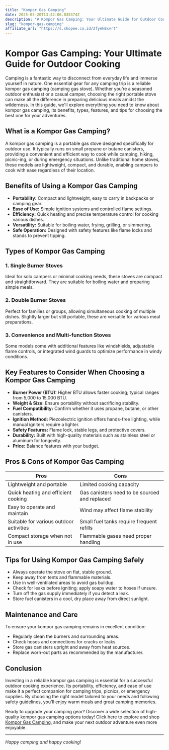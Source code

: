 ```yaml
---
title: "Kompor Gas Camping"
date: 2025-05-20T13:42:06.835374Z
description: "# Kompor Gas Camping: Your Ultimate Guide for Outdoor Cooking..."
slug: "kompor-gas-camping"
affiliate_url: "https://s.shopee.co.id/2fyekBxvrt"
---
```

# Kompor Gas Camping: Your Ultimate Guide for Outdoor Cooking

Camping is a fantastic way to disconnect from everyday life and immerse yourself in nature. One essential gear for any camping trip is a reliable kompor gas camping (camping gas stove). Whether you’re a seasoned outdoor enthusiast or a casual camper, choosing the right portable stove can make all the difference in preparing delicious meals amidst the wilderness. In this guide, we'll explore everything you need to know about kompor gas camping, its benefits, types, features, and tips for choosing the best one for your adventures.

## What is a Kompor Gas Camping?

A kompor gas camping is a portable gas stove designed specifically for outdoor use. It typically runs on small propane or butane canisters, providing a convenient and efficient way to cook while camping, hiking, picnic-ing, or during emergency situations. Unlike traditional home stoves, these models are lightweight, compact, and durable, enabling campers to cook with ease regardless of their location.

## Benefits of Using a Kompor Gas Camping

- **Portability:** Compact and lightweight, easy to carry in backpacks or camping gear.
- **Ease of Use:** Simple ignition systems and controlled flame settings.
- **Efficiency:** Quick heating and precise temperature control for cooking various dishes.
- **Versatility:** Suitable for boiling water, frying, grilling, or simmering.
- **Safe Operation:** Designed with safety features like flame locks and stands to prevent tipping.

## Types of Kompor Gas Camping

### 1. Single Burner Stoves

Ideal for solo campers or minimal cooking needs, these stoves are compact and straightforward. They are suitable for boiling water and preparing simple meals.

### 2. Double Burner Stoves

Perfect for families or groups, allowing simultaneous cooking of multiple dishes. Slightly larger but still portable, these are versatile for various meal preparations.

### 3. Convenience and Multi-function Stoves

Some models come with additional features like windshields, adjustable flame controls, or integrated wind guards to optimize performance in windy conditions.

## Key Features to Consider When Choosing a Kompor Gas Camping

- **Burner Power (BTU):** Higher BTU allows faster cooking; typical ranges from 5,000 to 15,000 BTU.
- **Weight & Size:** Ensure portability without sacrificing stability.
- **Fuel Compatibility:** Confirm whether it uses propane, butane, or other canisters.
- **Ignition Method:** Piezoelectric ignition offers hands-free lighting, while manual igniters require a lighter.
- **Safety Features:** Flame lock, stable legs, and protective covers.
- **Durability:** Built with high-quality materials such as stainless steel or aluminum for longevity.
- **Price:** Balance features with your budget.

## Pros & Cons of Kompor Gas Camping

| Pros                                             | Cons                            |
|--------------------------------------------------|---------------------------------|
| Lightweight and portable                       | Limited cooking capacity        |
| Quick heating and efficient cooking            | Gas canisters need to be sourced and replaced |
| Easy to operate and maintain                     | Wind may affect flame stability |
| Suitable for various outdoor activities        | Small fuel tanks require frequent refills |
| Compact storage when not in use                 | Flammable gases need proper handling |

## Tips for Using Kompor Gas Camping Safely

- Always operate the stove on flat, stable ground.
- Keep away from tents and flammable materials.
- Use in well-ventilated areas to avoid gas buildup.
- Check for leaks before igniting; apply soapy water to hoses if unsure.
- Turn off the gas supply immediately if you detect a leak.
- Store fuel canisters in a cool, dry place away from direct sunlight.

## Maintenance and Care

To ensure your kompor gas camping remains in excellent condition:

- Regularly clean the burners and surrounding areas.
- Check hoses and connections for cracks or leaks.
- Store gas canisters upright and away from heat sources.
- Replace worn-out parts as recommended by the manufacturer.

## Conclusion

Investing in a reliable kompor gas camping is essential for a successful outdoor cooking experience. Its portability, efficiency, and ease of use make it a perfect companion for camping trips, picnics, or emergency supplies. By choosing the right model tailored to your needs and following safety guidelines, you'll enjoy warm meals and great camping memories.

Ready to upgrade your camping gear? Discover a wide selection of high-quality kompor gas camping options today! Click here to explore and shop [Kompor Gas Camping](https://s.shopee.co.id/2fyekBxvrt), and make your next outdoor adventure even more enjoyable.

---

*Happy camping and happy cooking!*
